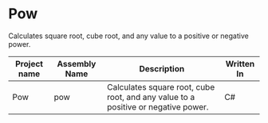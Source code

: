 # Pow
Calculates square root, cube root, and any value to a positive or negative power.

| Project name | Assembly Name | Description | Written  In |
|-|-|-|-|
| Pow | pow | Calculates square root, cube root, and any value to a positive or negative power. | C# |
